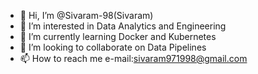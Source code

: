 - 👋 Hi, I’m @Sivaram-98(Sivaram)
- 👀 I’m interested in Data Analytics and Engineering
- 🌱 I’m currently learning Docker and Kubernetes
- 💞️ I’m looking to collaborate on Data Pipelines
- 📫 How to reach me 
     e-mail:sivaram971998@gmail.com

<!---
Sivaram-98/Sivaram-98 is a ✨ special ✨ repository because its `README.md` (this file) appears on your GitHub profile.
You can click the Preview link to take a look at your changes.
--->
